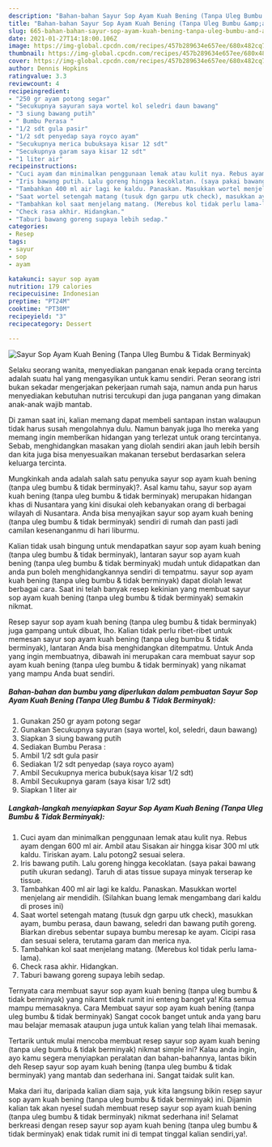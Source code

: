 ```yaml
---
description: "Bahan-bahan Sayur Sop Ayam Kuah Bening (Tanpa Uleg Bumbu &amp;amp; Tidak Berminyak) yang nikmat dan Mudah Dibuat"
title: "Bahan-bahan Sayur Sop Ayam Kuah Bening (Tanpa Uleg Bumbu &amp;amp; Tidak Berminyak) yang nikmat dan Mudah Dibuat"
slug: 665-bahan-bahan-sayur-sop-ayam-kuah-bening-tanpa-uleg-bumbu-and-amp-tidak-berminyak-yang-nikmat-dan-mudah-dibuat
date: 2021-01-27T14:18:00.106Z
image: https://img-global.cpcdn.com/recipes/457b289634e657ee/680x482cq70/sayur-sop-ayam-kuah-bening-tanpa-uleg-bumbu-tidak-berminyak-foto-resep-utama.jpg
thumbnail: https://img-global.cpcdn.com/recipes/457b289634e657ee/680x482cq70/sayur-sop-ayam-kuah-bening-tanpa-uleg-bumbu-tidak-berminyak-foto-resep-utama.jpg
cover: https://img-global.cpcdn.com/recipes/457b289634e657ee/680x482cq70/sayur-sop-ayam-kuah-bening-tanpa-uleg-bumbu-tidak-berminyak-foto-resep-utama.jpg
author: Dennis Hopkins
ratingvalue: 3.3
reviewcount: 4
recipeingredient:
- "250 gr ayam potong segar"
- "Secukupnya sayuran saya wortel kol seledri daun bawang"
- "3 siung bawang putih"
- " Bumbu Perasa "
- "1/2 sdt gula pasir"
- "1/2 sdt penyedap saya royco ayam"
- "Secukupnya merica bubuksaya kisar 12 sdt"
- "Secukupnya garam saya kisar 12 sdt"
- "1 liter air"
recipeinstructions:
- "Cuci ayam dan minimalkan penggunaan lemak atau kulit nya. Rebus ayam dengan 600 ml air. Ambil atau Sisakan air hingga kisar 300 ml utk kaldu. Tiriskan ayam. Lalu potong2 sesuai selera."
- "Iris bawang putih. Lalu goreng hingga kecoklatan. (saya pakai bawang putih ukuran sedang). Taruh di atas tissue supaya minyak terserap ke tissue."
- "Tambahkan 400 ml air lagi ke kaldu. Panaskan. Masukkan wortel menjelang air mendidih. (Silahkan buang lemak mengambang dari kaldu di proses ini)"
- "Saat wortel setengah matang (tusuk dgn garpu utk check), masukkan ayam, bumbu perasa, daun bawang, seledri dan bawang putih goreng. Biarkan direbus sebentar supaya bumbu meresap ke ayam. Cicipi rasa dan sesuai selera, terutama garam dan merica nya."
- "Tambahkan kol saat menjelang matang. (Merebus kol tidak perlu lama-lama)."
- "Check rasa akhir. Hidangkan."
- "Taburi bawang goreng supaya lebih sedap."
categories:
- Resep
tags:
- sayur
- sop
- ayam

katakunci: sayur sop ayam 
nutrition: 179 calories
recipecuisine: Indonesian
preptime: "PT24M"
cooktime: "PT30M"
recipeyield: "3"
recipecategory: Dessert

---
```



![Sayur Sop Ayam Kuah Bening (Tanpa Uleg Bumbu &amp; Tidak Berminyak)](https://img-global.cpcdn.com/recipes/457b289634e657ee/680x482cq70/sayur-sop-ayam-kuah-bening-tanpa-uleg-bumbu-tidak-berminyak-foto-resep-utama.jpg)

Selaku seorang wanita, menyediakan panganan enak kepada orang tercinta adalah suatu hal yang mengasyikan untuk kamu sendiri. Peran seorang istri bukan sekadar mengerjakan pekerjaan rumah saja, namun anda pun harus menyediakan kebutuhan nutrisi tercukupi dan juga panganan yang dimakan anak-anak wajib mantab.

Di zaman  saat ini, kalian memang dapat membeli santapan instan walaupun tidak harus susah mengolahnya dulu. Namun banyak juga lho mereka yang memang ingin memberikan hidangan yang terlezat untuk orang tercintanya. Sebab, menghidangkan masakan yang diolah sendiri akan jauh lebih bersih dan kita juga bisa menyesuaikan makanan tersebut berdasarkan selera keluarga tercinta. 



Mungkinkah anda adalah salah satu penyuka sayur sop ayam kuah bening (tanpa uleg bumbu &amp; tidak berminyak)?. Asal kamu tahu, sayur sop ayam kuah bening (tanpa uleg bumbu &amp; tidak berminyak) merupakan hidangan khas di Nusantara yang kini disukai oleh kebanyakan orang di berbagai wilayah di Nusantara. Anda bisa menyajikan sayur sop ayam kuah bening (tanpa uleg bumbu &amp; tidak berminyak) sendiri di rumah dan pasti jadi camilan kesenanganmu di hari liburmu.

Kalian tidak usah bingung untuk mendapatkan sayur sop ayam kuah bening (tanpa uleg bumbu &amp; tidak berminyak), lantaran sayur sop ayam kuah bening (tanpa uleg bumbu &amp; tidak berminyak) mudah untuk didapatkan dan anda pun boleh menghidangkannya sendiri di tempatmu. sayur sop ayam kuah bening (tanpa uleg bumbu &amp; tidak berminyak) dapat diolah lewat berbagai cara. Saat ini telah banyak resep kekinian yang membuat sayur sop ayam kuah bening (tanpa uleg bumbu &amp; tidak berminyak) semakin nikmat.

Resep sayur sop ayam kuah bening (tanpa uleg bumbu &amp; tidak berminyak) juga gampang untuk dibuat, lho. Kalian tidak perlu ribet-ribet untuk memesan sayur sop ayam kuah bening (tanpa uleg bumbu &amp; tidak berminyak), lantaran Anda bisa menghidangkan ditempatmu. Untuk Anda yang ingin membuatnya, dibawah ini merupakan cara membuat sayur sop ayam kuah bening (tanpa uleg bumbu &amp; tidak berminyak) yang nikamat yang mampu Anda buat sendiri.

<!--inarticleads1-->

##### Bahan-bahan dan bumbu yang diperlukan dalam pembuatan Sayur Sop Ayam Kuah Bening (Tanpa Uleg Bumbu &amp; Tidak Berminyak):

1. Gunakan 250 gr ayam potong segar
1. Gunakan Secukupnya sayuran (saya wortel, kol, seledri, daun bawang)
1. Siapkan 3 siung bawang putih
1. Sediakan  Bumbu Perasa :
1. Ambil 1/2 sdt gula pasir
1. Sediakan 1/2 sdt penyedap (saya royco ayam)
1. Ambil Secukupnya merica bubuk(saya kisar 1/2 sdt)
1. Ambil Secukupnya garam (saya kisar 1/2 sdt)
1. Siapkan 1 liter air




<!--inarticleads2-->

##### Langkah-langkah menyiapkan Sayur Sop Ayam Kuah Bening (Tanpa Uleg Bumbu &amp; Tidak Berminyak):

1. Cuci ayam dan minimalkan penggunaan lemak atau kulit nya. Rebus ayam dengan 600 ml air. Ambil atau Sisakan air hingga kisar 300 ml utk kaldu. Tiriskan ayam. Lalu potong2 sesuai selera.
1. Iris bawang putih. Lalu goreng hingga kecoklatan. (saya pakai bawang putih ukuran sedang). Taruh di atas tissue supaya minyak terserap ke tissue.
1. Tambahkan 400 ml air lagi ke kaldu. Panaskan. Masukkan wortel menjelang air mendidih. (Silahkan buang lemak mengambang dari kaldu di proses ini)
1. Saat wortel setengah matang (tusuk dgn garpu utk check), masukkan ayam, bumbu perasa, daun bawang, seledri dan bawang putih goreng. Biarkan direbus sebentar supaya bumbu meresap ke ayam. Cicipi rasa dan sesuai selera, terutama garam dan merica nya.
1. Tambahkan kol saat menjelang matang. (Merebus kol tidak perlu lama-lama).
1. Check rasa akhir. Hidangkan.
1. Taburi bawang goreng supaya lebih sedap.




Ternyata cara membuat sayur sop ayam kuah bening (tanpa uleg bumbu &amp; tidak berminyak) yang nikamt tidak rumit ini enteng banget ya! Kita semua mampu memasaknya. Cara Membuat sayur sop ayam kuah bening (tanpa uleg bumbu &amp; tidak berminyak) Sangat cocok banget untuk anda yang baru mau belajar memasak ataupun juga untuk kalian yang telah lihai memasak.

Tertarik untuk mulai mencoba membuat resep sayur sop ayam kuah bening (tanpa uleg bumbu &amp; tidak berminyak) nikmat simple ini? Kalau anda ingin, ayo kamu segera menyiapkan peralatan dan bahan-bahannya, lantas bikin deh Resep sayur sop ayam kuah bening (tanpa uleg bumbu &amp; tidak berminyak) yang mantab dan sederhana ini. Sangat taidak sulit kan. 

Maka dari itu, daripada kalian diam saja, yuk kita langsung bikin resep sayur sop ayam kuah bening (tanpa uleg bumbu &amp; tidak berminyak) ini. Dijamin kalian tak akan nyesel sudah membuat resep sayur sop ayam kuah bening (tanpa uleg bumbu &amp; tidak berminyak) nikmat sederhana ini! Selamat berkreasi dengan resep sayur sop ayam kuah bening (tanpa uleg bumbu &amp; tidak berminyak) enak tidak rumit ini di tempat tinggal kalian sendiri,ya!.

